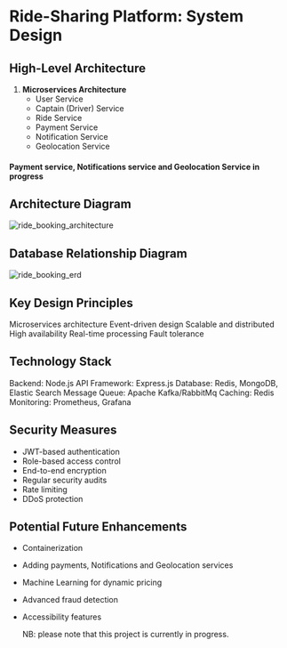 # Ride-Sharing Platform: System Design

## High-Level Architecture
1. **Microservices Architecture**
   - User Service
   - Captain (Driver) Service
   - Ride Service
   - Payment Service
   - Notification Service
   - Geolocation Service

####  Payment service, Notifications service and Geolocation Service in progress

## Architecture Diagram
![ride_booking_architecture](https://github.com/user-attachments/assets/46bfda00-eb50-42b5-a7a5-0098d566c89f)

## Database Relationship Diagram
![ride_booking_erd](https://github.com/user-attachments/assets/8841e94a-3cc7-4029-bf6b-1c5b603eeb69)


## Key Design Principles
Microservices architecture
Event-driven design
Scalable and distributed
High availability
Real-time processing
Fault tolerance

## Technology Stack
Backend: Node.js
API Framework: Express.js
Database: Redis, MongoDB, Elastic Search
Message Queue: Apache Kafka/RabbitMq
Caching: Redis
Monitoring: Prometheus, Grafana

## Security Measures
- JWT-based authentication
- Role-based access control
- End-to-end encryption
- Regular security audits
- Rate limiting
- DDoS protection

## Potential Future Enhancements
- Containerization
- Adding payments, Notifications and Geolocation services
- Machine Learning for dynamic pricing
- Advanced fraud detection
- Accessibility features

  NB: please note that this project is currently in progress.
